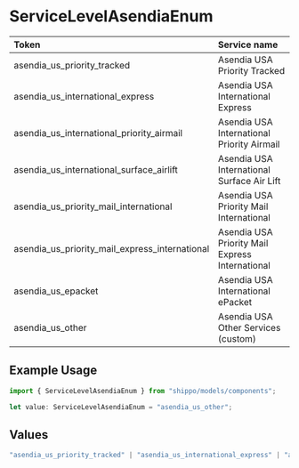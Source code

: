 # ServiceLevelAsendiaEnum

|Token | Service name|
|:---|:---|
| asendia_us_priority_tracked | Asendia USA Priority Tracked|
| asendia_us_international_express | Asendia USA International Express|
| asendia_us_international_priority_airmail | Asendia USA International Priority Airmail|
| asendia_us_international_surface_airlift | Asendia USA International Surface Air Lift|
| asendia_us_priority_mail_international | Asendia USA Priority Mail International|
| asendia_us_priority_mail_express_international | Asendia USA Priority Mail Express International|
| asendia_us_epacket | Asendia USA International ePacket|
| asendia_us_other | Asendia USA Other Services (custom)|


## Example Usage

```typescript
import { ServiceLevelAsendiaEnum } from "shippo/models/components";

let value: ServiceLevelAsendiaEnum = "asendia_us_other";
```

## Values

```typescript
"asendia_us_priority_tracked" | "asendia_us_international_express" | "asendia_us_international_priority_airmail" | "asendia_us_international_surface_airlift" | "asendia_us_priority_mail_international" | "asendia_us_priority_mail_express_international" | "asendia_us_epacket" | "asendia_us_other"
```